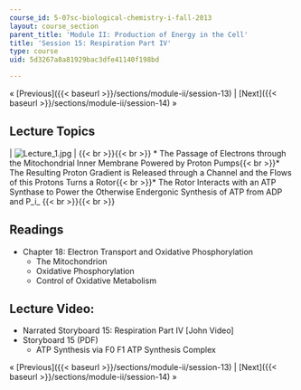 ```yaml
---
course_id: 5-07sc-biological-chemistry-i-fall-2013
layout: course_section
parent_title: 'Module II: Production of Energy in the Cell'
title: 'Session 15: Respiration Part IV'
type: course
uid: 5d3267a8a81929bac3dfe41140f198bd

---
```


« [Previous]({{< baseurl >}}/sections/module-ii/session-13) | [Next]({{< baseurl >}}/sections/module-ii/session-14) »

Lecture Topics
--------------

| ![Lecture_1.jpg](https://ocw.mit.edu/courses/electrical-engineering-and-computer-science/6-041sc-probabilistic-systems-analysis-and-applied-probability-fall-2013/unit-i/lecture-1/Lecture_1.jpg) |  {{< br >}}{{< br >}} *   The Passage of Electrons through the Mitochondrial Inner Membrane Powered by Proton Pumps{{< br >}}*   The Resulting Proton Gradient is Released through a Channel and the Flows of this Protons Turns a Rotor{{< br >}}*   The Rotor Interacts with an ATP Synthase to Power the Otherwise Endergonic Synthesis of ATP from ADP and P_i_ {{< br >}}{{< br >}}  

Readings
--------

*   Chapter 18: Electron Transport and Oxidative Phosphorylation
    *   The Mitochondrion
    *   Oxidative Phosphorylation
    *   Control of Oxidative Metabolism

Lecture Video:
--------------

*   Narrated Storyboard 15: Respiration Part IV \[John Video\]
*   Storyboard 15 (PDF)
    *   ATP Synthesis via F0 F1 ATP Synthesis Complex

« [Previous]({{< baseurl >}}/sections/module-ii/session-13) | [Next]({{< baseurl >}}/sections/module-ii/session-14) »